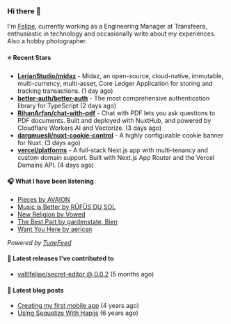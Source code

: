 ### Hi there 👋

I'm [Felipe](https://felipevm.com), currently working as a Engineering Manager at Transfeera, enthusiastic in technology and occasionally write about my experiences. Also a hobby photographer.

#### ⭐ Recent Stars
- **[LerianStudio/midaz](https://github.com/LerianStudio/midaz)** - Midaz, an open-source, cloud-native, immutable, multi-currency, multi-asset, Core Ledger Application for storing and tracking transactions.  (1 day ago)
- **[better-auth/better-auth](https://github.com/better-auth/better-auth)** - The most comprehensive authentication library for TypeScript (2 days ago)
- **[RihanArfan/chat-with-pdf](https://github.com/RihanArfan/chat-with-pdf)** - Chat with PDF lets you ask questions to PDF documents. Built and deployed with NuxtHub, and powered by Cloudflare Workers AI and Vectorize. (3 days ago)
- **[dargmuesli/nuxt-cookie-control](https://github.com/dargmuesli/nuxt-cookie-control)** - A highly configurable cookie banner for Nuxt. (3 days ago)
- **[vercel/platforms](https://github.com/vercel/platforms)** - A full-stack Next.js app with multi-tenancy and custom domain support. Built with Next.js App Router and the Vercel Domains API. (4 days ago)

#### 🎧 What I have been listening
- [Pieces by AVAION](https://open.spotify.com/track/5H95n43z0KFcXGCEc0ewe1)
- [Music is Better by RÜFÜS DU SOL](https://open.spotify.com/track/2OnSedqUAqhCLZhCR4gjMw)
- [New Religion by Vowed](https://open.spotify.com/track/2rp75MWlFCfO0TgA2sqGvY)
- [The Best Part by gardenstate, Bien](https://open.spotify.com/track/2OBaoP7DfWvlm4gc0QPkgg)
- [Want You Here by aericsn](https://open.spotify.com/track/0Nfnpl44CTP9RcE3jRLhYQ)

_Powered by [TuneFeed](https://tunefeed.app?ref=valtlfelipe-gh-profile)_ 

#### 🚀 Latest releases I've contributed to


- [valtlfelipe/secret-editor @ 0.0.2](https://github.com/valtlfelipe/secret-editor/releases/tag/0.0.2) (5 months ago)

#### 📄 Latest blog posts
- [Creating my first mobile app](https://felipevm.com/posts/creating-my-first-mobile-app/) (4 years ago)
- [Using Sequelize With Hapijs](https://felipevm.com/posts/using-sequelize-with-hapijs/) (6 years ago)
